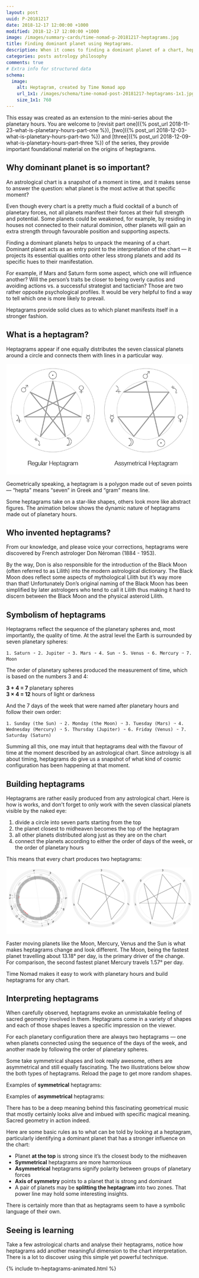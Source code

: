 ```yaml
---
layout: post
uuid: P-20181217
date: 2018-12-17 12:00:00 +1000
modified: 2018-12-17 12:00:00 +1000
image: /images/summary-cards/time-nomad-p-20181217-heptagrams.jpg
title: Finding dominant planet using Heptagrams.
description: When it comes to finding a dominant planet of a chart, heptagrams, that emerged from the sequence of the planetary hours, provide practicing astrologers with additional insights into the balance of  planetary configuration of a natal chart.
categories: posts astrology philosophy
comments: true
# Extra info for structured data
schema:
  image:
    alt: Heptagram, created by Time Nomad app
    url_1x1: /images/schema/time-nomad-post-20181217-heptagrams-1x1.jpg
    size_1x1: 760
---
```


This essay was created as an extension to the mini-series about the planetary hours. You are welcome to [revisit part one]({% post_url 2018-11-23-what-is-planetary-hours-part-one %}), [two]({% post_url 2018-12-03-what-is-planetary-hours-part-two %}) and [three]({% post_url 2018-12-09-what-is-planetary-hours-part-three %}) of the series, they provide important foundational material on the origins of heptagrams.

## Why dominant planet is so important?

An astrological chart is a snapshot of a moment in time, and it makes sense to answer the question: what planet is the most active at that specific moment?

Even though every chart is a pretty much a fluid cocktail of a bunch of planetary forces, not all planets manifest their forces at their full strength and potential. Some planets could be weakened, for example, by residing in houses not connected to their natural dominion, other planets will gain an extra strength through favourable position and supporting aspects.

Finding a dominant planets helps to unpack the meaning of a chart. Dominant planet acts as an entry point to the interpretation of the chart — it projects its essential qualities onto other less strong planets and add its specific hues to their manifestation. 

For example, if Mars and Saturn form some aspect, which one will influence another? Will the person’s traits be closer to being overly cautios and avoiding actions vs. a successful strategist and tactician? Those are two rather opposite psychological profiles. It would be very helpful to find a way to tell which one is more likely to prevail.

Heptagrams provide solid clues as to which planet manifests itself in a stronger fashion.

## What is a heptagram?

Heptagrams appear if one equally distributes the seven classical planets around a circle and connects them with lines in a particular way.

![Regular and asymmetrical heptagrams](/images/illustrations/regular-and-asymmetrical-heptagrams.png "Regular and asymmetrical heptagrams")

Geometrically speaking, a heptagram is a polygon made out of seven points — “hepta" means “seven” in Greek and “gram” means line. 

Some heptagrams take on a star-like shapes, others look more like abstract figures. The animation below shows the dynamic nature of heptagrams made out of planetary hours. 

<div id="drawing-rand" style="width: 100%; margin-right: 12px; background-color: none;"></div>

## Who invented heptagrams?

From our knowledge, and please voice your corrections, heptagrams were discovered by French astrologer Don Néroman (1884 - 1953). 

By the way, Don is also responsible for the introduction of the Black Moon (often referred to as Lilith) into the modern astrological dictionary. The Black Moon does reflect some aspects of mythological Lilith but it’s way more than that! Unfortunately Don’s original naming of the Black Moon has been simplified by later astrologers who tend to call it Lilith thus making it hard to discern between the Black Moon and the physical asteroid Lilith.

## Symbolism of heptagrams

Heptagrams reflect the sequence of the planetary spheres and, most importantly, the quality of time. At the astral level the Earth is surrounded by seven planetary spheres:

```
1. Saturn ➝ 2. Jupiter ➝ 3. Mars ➝ 4. Sun ➝ 5. Venus ➝ 6. Mercury ➝ 7. Moon
```

The order of planetary spheres produced the measurement of time, which is based on the numbers 3 and 4:

**3 + 4 = 7** planetary spheres<br>
**3 × 4 = 12** hours of light or darkness

And the 7 days of the week that were named after planetary hours and follow their own order:

```
1. Sunday (the Sun) ➝ 2. Monday (the Moon) ➝ 3. Tuesday (Mars) ➝ 4. Wednesday (Mercury) ➝ 5. Thursday (Jupiter) ➝ 6. Friday (Venus) ➝ 7. Saturday (Saturn)
```

Summing all this, one may intuit that heptagrams deal with the flavour of time at the moment described by an astrological chart. Since astrology is all about timing, heptagrams do give us a snapshot of what kind of cosmic configuration has been happening at that moment.

## Building heptagrams

Heptagrams are rather easily produced from any astrological chart. Here is how is works, and don't forget to only work with the seven classical planets visible by the naked eye:

1. divide a circle into seven parts starting from the top
2. the planet closest to midheaven becomes the top of the heptagram
3. all other planets distributed along just as they are on the chart
4. connect the planets according to either the order of days of the week, or the order of planetary hours

This means that every chart produces two heptagrams:

![Constructing heptagram from astrological chart](/images/illustrations/heptagram-construction-from-astrological-chart.png "Constructing heptagram from astrological chart")

Faster moving planets like the Moon, Mercury, Venus and the Sun  is what makes heptagrams change and look different. The Moon, being the fastest planet travelling about 13.18° per day, is the primary driver of the change. For comparison, the second fastest planet Mercury travels 1.57° per day.

Time Nomad makes it easy to work with planetary hours and build heptagrams for any chart.

## Interpreting heptagrams

When carefully observed, heptagrams evoke an unmistakable  feeling of sacred geometry involved in them. Heptagrams come in a variety of shapes and each of those shapes leaves a specific impression on the viewer.

For each planetary configuration there are always two heptagrams — one when planets connected using the sequence of the days of the week, and another made by following the order of planetary spheres.

Some take symmetrical shapes and look really awesome, others are asymmetrical and still equally fascinating. The two illustrations below show the both types of heptagrams. Reload the page to get more random shapes.

Examples of **symmetrical** heptagrams:

<div id="drawing-symm" style="width: 100%; margin-right: 12px; background-color: none;"></div>

Examples of **asymmetrical** heptagrams:

<div id="drawing-asymm" style="width: 100%; margin-right: 12px; background-color: none;"></div>

There has to be a deep meaning behind this fascinating geometrical music that mostly certainly looks alive and imbued with specific magical meaning. Sacred geometry in action indeed.

Here are some basic rules as to what can be told by looking at a heptagram, particularly identifying a dominant planet that has a stronger influence on the chart:

* Planet **at the top** is strong since it’s the closest body to the midheaven
* **Symmetrical** heptagrams are more harmonious
* **Asymmetrical** heptagrams signify polarity between groups of planetary forces 
* **Axis of symmetry** points to a planet that is strong and dominant
* A pair of planets may be **splitting the heptagram** into two zones. That power line may hold some interesting insights.

There is certainly more than that as heptagrams seem to have a symbolic language of their own.

## Seeing is learning

Take a few astrological charts and analyse their heptagrams, notice how heptagrams add another meaningful dimension to the chart interpretation. There is a lot to discover using this simple yet powerful technique.


{% include tn-heptagrams-animated.html %}
